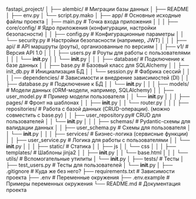 fastapi_project/
│
├── alembic/                  # Миграции базы данных
│   ├── README
│   ├── env.py
│   └── script.py.mako
│
├── app/                      # Основные исходные файлы проекта
│   ├── main.py               # Точка входа приложения
│   │
│   ├── core/config/          # Ядро приложения (конфигурации, настройки безопасности)
│   │   ├── config.py         # Конфигурационные параметры
│   │   └── security.py       # Настройки безопасности (например, JWT)
│   │
│   ├── api/                  # API маршруты (роуты), организованные по версиям
│   │   ├── v1/               # Версия API 1.0
│   │   │   ├── users.py      # Роуты для работы с пользователями
│   │   │   └── __init__.py
│   │   └── __init__.py
│   │
│   ├── database/             # Подключение к базе данных
│   │   ├── base.py           # Базовый класс для SQLAlchemy
│   │   ├── init_db.py        # Инициализация БД
│   │   └── session.py        # Фабрика сессий
│   │
│   │── dependencies/         # Зависимости и внедрение зависимостей (DI)
│   │   ├── database.py       # Подключение к БД
│   │   └── __init__.py
│   │
│   ├── models/               # Модели данных (ORM-модели, например, SQLAlchemy)
│   │   ├── user_model.py     # Пример модели пользователя
│   │   └── __init__.py
│   │
│   ├── pages/                # Фронт на шаблонах
│   │   ├── __init__.py
│   │   └── router.py
│   │
│   ├── repositories/         # Работа с базой данных (CRUD-операции). (можно совместить с base.py)
│   │   ├── user_repository.py# CRUD для пользователей
│   │   └── __init__.py
│   │
│   ├── schemas/              # Pydantic-схемы для валидации данных
│   │   ├── user_schema.py    # Схемы для пользователя
│   │   └── __init__.py
│   │
│   ├── services/             # Бизнес-логика (сервисные функции)
│   │   ├── user_service.py   # Логика для работы с пользователями
│   │   └── __init__.py
│   │
│   ├── static/               # Статика
│   │   ├── js
│   │   └── css
│   │
│   ├── templates/            # Шаблоны jinja2
│   │   ├── __init__.py
│   │   └── base.html
│   │
│   └── utils/                # Вспомогательные утилиты
│       └── __init__.py
│
├── tests/                    # Тесты
│   ├── test_users.py         # Тесты для пользователей
│   └── __init__.py
│
├── .gitignore                # Куда же без него?
├── requirements.txt          # Зависимости проекта
├── .env                      # Переменные окружения
├── .env.example              # Примеры переменных окружения
└── README.md                 # Документация проекта






